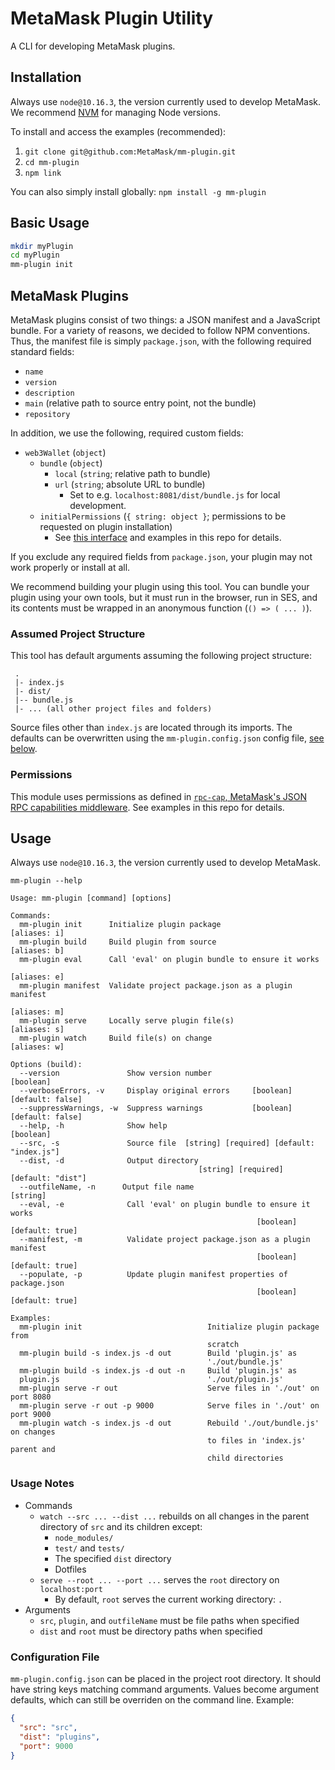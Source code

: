 # MetaMask Plugin Utility

A CLI for developing MetaMask plugins.

## Installation

Always use `node@10.16.3`, the version currently used to develop MetaMask.
We recommend [NVM](https://github.com/nvm-sh/nvm) for managing Node versions.

To install and access the examples (recommended):

1. `git clone git@github.com:MetaMask/mm-plugin.git`
2. `cd mm-plugin`
3. `npm link`

You can also simply install globally: `npm install -g mm-plugin`


## Basic Usage

```bash
mkdir myPlugin
cd myPlugin
mm-plugin init
```

## MetaMask Plugins

MetaMask plugins consist of two things: a JSON manifest and a JavaScript bundle.
For a variety of reasons, we decided to follow NPM conventions. Thus, the manifest file
is simply `package.json`, with the following required standard fields:
- `name`
- `version`
- `description`
- `main` (relative path to source entry point, not the bundle)
- `repository`

In addition, we use the following, required custom fields:
- `web3Wallet` (`object`)
  - `bundle` (`object`)
    - `local` (`string`; relative path to bundle)
    - `url` (`string`; absolute URL to bundle)
      - Set to e.g. `localhost:8081/dist/bundle.js` for local development.
  - `initialPermissions` (`{ string: object }`; permissions to be requested on
  plugin installation)
    - See [this interface](https://github.com/MetaMask/rpc-cap#requestpermissions-irequestedpermissions)
    and examples in this repo for details.

If you exclude any required fields from `package.json`, your plugin may not
work properly or install at all.

We recommend building your plugin using this tool.
You can bundle your plugin using your own tools, but it must run in the browser,
run in SES, and its contents must be wrapped in an anonymous function (`() => ( ... )`).

### Assumed Project Structure

This tool has default arguments assuming the following project structure:
```
 .
 |- index.js
 |- dist/
 |-- bundle.js
 |- ... (all other project files and folders)
```
Source files other than `index.js` are located through its imports.
The defaults can be overwritten using the `mm-plugin.config.json` config file,
[see below](#configuration-file).

### Permissions

This module uses permissions as defined in [`rpc-cap`, MetaMask's JSON RPC
capabilities middleware](https://github.com/MetaMask/rpc-cap).
See examples in this repo for details.

## Usage

Always use `node@10.16.3`, the version currently used to develop MetaMask.

`mm-plugin --help`
```
Usage: mm-plugin [command] [options]

Commands:                                                                                    
  mm-plugin init      Initialize plugin package                     [aliases: i]
  mm-plugin build     Build plugin from source                      [aliases: b]
  mm-plugin eval      Call 'eval' on plugin bundle to ensure it works                        
                                                                    [aliases: e]
  mm-plugin manifest  Validate project package.json as a plugin manifest                     
                                                                    [aliases: m]
  mm-plugin serve     Locally serve plugin file(s)                  [aliases: s]             
  mm-plugin watch     Build file(s) on change                       [aliases: w]

Options (build):
  --version               Show version number                          [boolean]
  --verboseErrors, -v     Display original errors     [boolean] [default: false]
  --suppressWarnings, -w  Suppress warnings           [boolean] [default: false]
  --help, -h              Show help                                    [boolean]
  --src, -s               Source file  [string] [required] [default: "index.js"]
  --dist, -d              Output directory
                                          [string] [required] [default: "dist"]
  --outfileName, -n      Output file name                              [string]
  --eval, -e              Call 'eval' on plugin bundle to ensure it works
                                                       [boolean] [default: true]
  --manifest, -m          Validate project package.json as a plugin manifest
                                                       [boolean] [default: true]
  --populate, -p          Update plugin manifest properties of package.json
                                                       [boolean] [default: true]

Examples:
  mm-plugin init                            Initialize plugin package from
                                            scratch
  mm-plugin build -s index.js -d out        Build 'plugin.js' as
                                            './out/bundle.js'
  mm-plugin build -s index.js -d out -n     Build 'plugin.js' as
  plugin.js                                 './out/plugin.js'
  mm-plugin serve -r out                    Serve files in './out' on port 8080
  mm-plugin serve -r out -p 9000            Serve files in './out' on port 9000
  mm-plugin watch -s index.js -d out        Rebuild './out/bundle.js' on changes
                                            to files in 'index.js' parent and
                                            child directories
```

### Usage Notes

- Commands
  - `watch --src ... --dist ...` rebuilds on all changes in the parent directory
  of `src` and its children except:
    - `node_modules/`
    - `test/` and `tests/`
    - The specified `dist` directory
    - Dotfiles
  - `serve --root ... --port ...` serves the `root` directory on `localhost:port`
    - By default, `root` serves the current working directory: `.`
- Arguments
  - `src`, `plugin`, and `outfileName` must be file paths when specified
  - `dist` and `root` must be directory paths when specified

### Configuration File

`mm-plugin.config.json` can be placed in the project root directory. It should have string keys matching
command arguments. Values become argument defaults, which can still be overriden on the command line.
Example:
```json
{
  "src": "src",
  "dist": "plugins",
  "port": 9000
}
```
